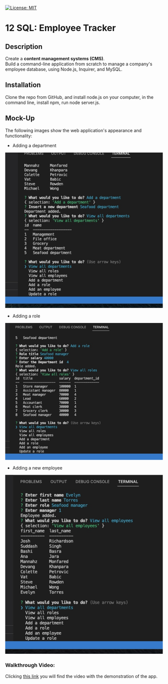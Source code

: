 
[![License: MIT](https://img.shields.io/badge/License-MIT-yellow.svg)](https://opensource.org/licenses/MIT)

# 12 SQL: Employee Tracker

## Description

Create a **content management systems (CMS)**.  
Build a command-line application from scratch to manage a company's employee database, using Node.js, Inquirer, and MySQL.

## Installation
Clone the repo from GitHub, and install node.js on your computer, in the command line, install npm, run node server.js.

## Mock-Up

The following images show the web application's appearance and functionality:

- Adding a department

![Adding a department](./images/Adding%20a%20department.jpeg)

- Adding a role

![Adding a role](./images/Adding%20role.jpeg)

- Adding a new employee

![Adding a new employee](./images/Adding%20new%20employee.jpeg)


### Walkthrough Video:

Clicking [this link](https://loom.com/share/2222333be6de4a3398be4cd2cd3751a5) you will find the video with the demonstration of the app.